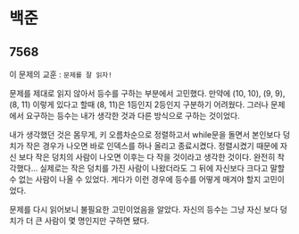# 백준

## 7568

이 문제의 교훈 : `문제를 잘 읽자!`

문제를 제대로 읽지 않아서 등수를 구하는 부분에서 고민했다. 만약에 (10, 10), (9, 9), (8, 11) 이렇게 있다고 할때 (8, 11)은 1등인지 2등인지 구분하기 어려웠다. 그러나 문제에서 요구하는 등수는 내가 생각한 것과 다른 방식으로 구하는 것이었다.

내가 생각했던 것은 몸무게, 키 오름차순으로 정렬하고서 while문을 돌면서 본인보다 덩치가 작은 경우가 나오면 바로 인덱스를 하나 올리고 종료시켰다. 정렬시켰기 때문에 자신 보다 작은 덩치의 사람이 나오면 이후는 다 작을 것이라고 생각한 것이다. 완전히 착각했다... 실제로는 작은 덩치를 가진 사람이 나왔더라도 그 뒤에 자신보다 크다고 말할 수 없는 사람이 나올 수 있었다. 게다가 이런 경우에 등수를 어떻게 매겨야 할지 고민이었다.

문제를 다시 읽어보니 불필요한 고민이었음을 알았다. 자신의 등수는 그냥 자신 보다 덩치가 더 큰 사람이 몇 명인지만 구하면 됐다.